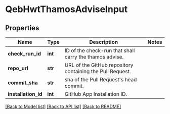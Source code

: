 # QebHwtThamosAdviseInput

## Properties
Name | Type | Description | Notes
------------ | ------------- | ------------- | -------------
**check_run_id** | **int** | ID of the check-run that shall carry the thamos advise. | 
**repo_url** | **str** | URL of the GitHub repository containing the Pull Request. | 
**commit_sha** | **str** | sha of the Pull Request&#x27;s head commit. | 
**installation_id** | **int** | GitHub App Installation ID. | 

[[Back to Model list]](../README.md#documentation-for-models) [[Back to API list]](../README.md#documentation-for-api-endpoints) [[Back to README]](../README.md)

